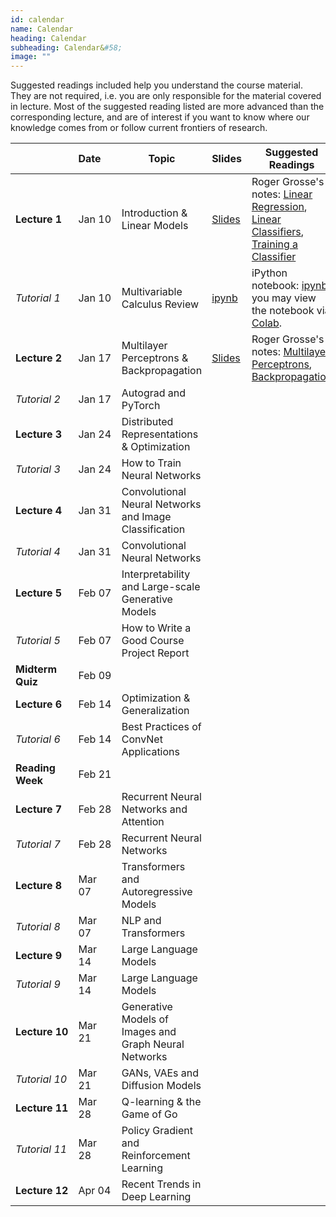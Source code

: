 ```yaml
---
id: calendar
name: Calendar
heading: Calendar
subheading: Calendar&#58;
image: ""
---
```


Suggested readings included help you understand the course material. They are not required, i.e. you are only responsible for the material covered in lecture. Most of the suggested reading listed are more advanced than the corresponding lecture, and are of interest if you want to know where our knowledge comes from or follow current frontiers of research.

|       | Date&nbsp;&nbsp;&nbsp;&nbsp;    | Topic | Slides  | Suggested Readings 
|-------|----|--------|---------|------------------------------------------
| **Lecture&nbsp;1**| Jan 10 | Introduction & Linear Models | [Slides](assets/slides/lec01.pdf)  | Roger Grosse's notes: [Linear Regression](assets/readings/L01a.pdf), [Linear Classifiers](assets/readings/L01b.pdf), [Training a Classifier](assets/readings/L01c.pdf)
| *Tutorial&nbsp;1* | Jan 10  | Multivariable Calculus Review  | [ipynb](https://colab.research.google.com/github/uoft-csc413/2023/blob/master/assets/tutorials/tut01_calc_intro.ipynb)  | iPython notebook: [ipynb](assets/tutorials/tut01_calc_intro.ipynb), you may view the notebook via [Colab](https://colab.research.google.com/github/uoft-csc413/2023/blob/master/assets/tutorials/tut01_calc_intro.ipynb).
| **Lecture&nbsp;2**| Jan 17  | Multilayer Perceptrons & Backpropagation | [Slides](assets/slides/Lec02.pdf)    | Roger Grosse's notes: [Multilayer Perceptrons](assets/readings/L02a.pdf), [Backpropagation](assets/readings/L02b.pdf)
| *Tutorial&nbsp;2* | Jan 17  | Autograd and PyTorch |   | 
| **Lecture&nbsp;3**| Jan 24  | Distributed Representations & Optimization |   | 
| *Tutorial&nbsp;3* | Jan 24  | How to Train Neural Networks  |   |
| **Lecture&nbsp;4** | Jan 31  | Convolutional Neural Networks and Image Classification  |   |  
| *Tutorial&nbsp;4* | Jan 31  | Convolutional Neural Networks  |  | 
| **Lecture&nbsp;5** | Feb 07  | Interpretability and Large-scale Generative Models  |   |  
| *Tutorial&nbsp;5* | Feb 07  | How to Write a Good Course Project Report  |   | 
| **Midterm Quiz** | Feb 09  |   |  | 
| **Lecture&nbsp;6** | Feb 14  | Optimization & Generalization  |   |  
| *Tutorial&nbsp;6* | Feb 14  | Best Practices of ConvNet Applications  |  | 
| **Reading Week** | Feb 21  |   |  | 
| **Lecture&nbsp;7** | Feb 28  | Recurrent Neural Networks and Attention |   |  
| *Tutorial&nbsp;7* | Feb 28  | Recurrent Neural Networks  | |  | 
| **Lecture&nbsp;8** | Mar 07  | Transformers and Autoregressive Models|    |  
| *Tutorial&nbsp;8* | Mar 07  | NLP and Transformers  |  | 
| **Lecture&nbsp;9** | Mar 14  | Large Language Models  |  |  
| *Tutorial&nbsp;9* | Mar 14  | Large Language Models  |  | 
| **Lecture&nbsp;10** | Mar 21  | Generative Models of Images and Graph Neural Networks|  |  
| *Tutorial&nbsp;10* | Mar 21  | GANs, VAEs and Diffusion Models  |  | 
| **Lecture&nbsp;11** | Mar 28  | Q-learning & the Game of Go |  | 
| *Tutorial&nbsp;11* | Mar 28  | Policy Gradient and Reinforcement Learning  |  | 
| **Lecture&nbsp;12** | Apr 04  | Recent Trends in Deep Learning | |  
